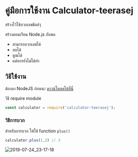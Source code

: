 
# คู่มือการใช้งาน Calculator-teerasej

สร้างไว้ใช้บวกเลขชิลล์ๆ

สร้างตอนเรียน Node.js กับพล

- สามารถบวกเลขได้
- ลบได้ 
- คูณได้
- แต่หารยังไม่ได้ทำ

## วิธีใช้งาน

ต้องลง NodeJS ก่อนนะ [ดาวน์โหลดได้ที่นี่](https://nodejs.org/en/)

วิธี require module 

```js
const calculator = require('calculator-teerasej');
```

### วิธีการบวก

สำหรับการบวก ให้ใช้ function `plus()`

```js
calculator.plus(1,2) // 3
```

![2019-07-24_23-17-18](https://user-images.githubusercontent.com/85179/61846455-6062db00-aed1-11e9-8756-07c12d3fafff.png)